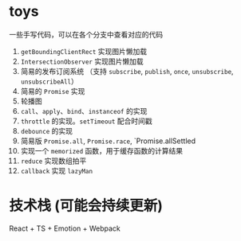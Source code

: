# toys
一些手写代码，可以在各个分支中查看对应的代码

1. `getBoundingClientRect` 实现图片懒加载
2. `IntersectionObserver` 实现图片懒加载
3. 简易的发布订阅系统 （支持 `subscribe`, `publish`, `once`, `unsubscribe`, `unsubscribeAll`）
4. 简易的 `Promise` 实现
5. 轮播图
6. `call`、`apply`、`bind`、`instanceof` 的实现
7. `throttle` 的实现。`setTimeout` 配合时间戳
8. `debounce` 的实现
9. 简易版 `Promise.all`, `Promise.race`, `Promise.allSettled
10. 实现一个 `memorized` 函数，用于缓存函数的计算结果
11. `reduce` 实现数组拍平
12. `callback` 实现 `lazyMan`

# 技术栈 (可能会持续更新)
React + TS + Emotion + Webpack
